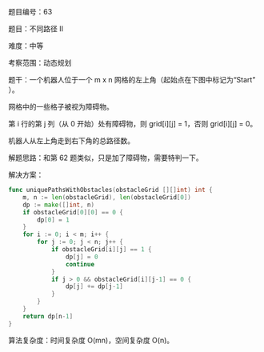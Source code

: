 题目编号：63

题目：不同路径 II

难度：中等

考察范围：动态规划

题干：一个机器人位于一个 m x n 网格的左上角（起始点在下图中标记为“Start” ）。

网格中的一些格子被视为障碍物。

第 i 行的第 j 列（从 0 开始）处有障碍物，则 grid[i][j] = 1，否则 grid[i][j] = 0。

机器人从左上角走到右下角的总路径数。

解题思路：和第 62 题类似，只是加了障碍物，需要特判一下。

解决方案：

```go
func uniquePathsWithObstacles(obstacleGrid [][]int) int {
    m, n := len(obstacleGrid), len(obstacleGrid[0])
    dp := make([]int, n)
    if obstacleGrid[0][0] == 0 {
        dp[0] = 1
    }
    for i := 0; i < m; i++ {
        for j := 0; j < n; j++ {
            if obstacleGrid[i][j] == 1 {
                dp[j] = 0
                continue
            }
            if j > 0 && obstacleGrid[i][j-1] == 0 {
                dp[j] += dp[j-1]
            }
        }
    }
    return dp[n-1]
}
```

算法复杂度：时间复杂度 O(mn)，空间复杂度 O(n)。